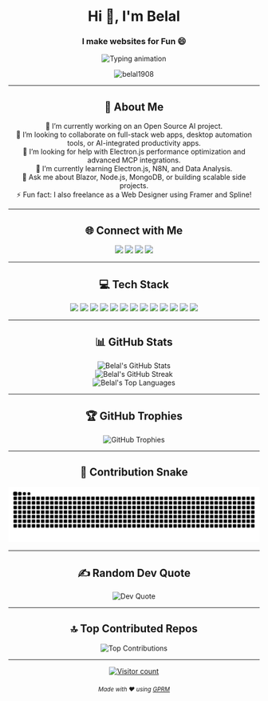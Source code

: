 <h1 align="center">Hi 👋, I'm Belal</h1>
<h3 align="center">I make websites for Fun 😄</h3>

<p align="center">
  <img src="https://readme-typing-svg.demolab.com?font=Fira+Code&size=22&duration=3000&pause=1000&color=00bfff&center=true&vCenter=true&width=450&lines=Full-Stack+Developer;Cloud+Certified;AI+and+DSA+Enthusiast" alt="Typing animation">
</p>

<p align="center">
  <img src="https://komarev.com/ghpvc/?username=belal1908&label=Profile%20views&color=0e75b6&style=flat" alt="belal1908" />
</p>

---

<h2 align="center">💫 About Me</h2>

<p align="center">
🔭 I’m currently working on an Open Source AI project.<br/>
👯 I’m looking to collaborate on full-stack web apps, desktop automation tools, or AI-integrated productivity apps.<br/>
🤝 I’m looking for help with Electron.js performance optimization and advanced MCP integrations.<br/>
🌱 I’m currently learning Electron.js, N8N, and Data Analysis.<br/>
💬 Ask me about Blazor, Node.js, MongoDB, or building scalable side projects.<br/>
⚡ Fun fact: I also freelance as a Web Designer using Framer and Spline!
</p>

---

<h2 align="center">🌐 Connect with Me</h2>

<p align="center">
  <a href="https://instagram.com/okaybelal"><img src="https://img.shields.io/badge/Instagram-%23E4405F.svg?style=for-the-badge&logo=Instagram&logoColor=white"/></a>
  <a href="https://linkedin.com/in/belal1908"><img src="https://img.shields.io/badge/LinkedIn-%230077B5.svg?style=for-the-badge&logo=linkedin&logoColor=white"/></a>
  <a href="https://x.com/belal_teaches"><img src="https://img.shields.io/badge/X-black.svg?style=for-the-badge&logo=X&logoColor=white"/></a>
  <a href="mailto:belalafzal19@gmail.com"><img src="https://img.shields.io/badge/Email-D14836?style=for-the-badge&logo=gmail&logoColor=white"/></a>
</p>

---

<h2 align="center">💻 Tech Stack</h2>

<p align="center">
  <!-- Grouped badges -->
  <img src="https://img.shields.io/badge/C%23-239120.svg?style=for-the-badge&logo=csharp&logoColor=white"/>
  <img src="https://img.shields.io/badge/Python-3670A0?style=for-the-badge&logo=python&logoColor=ffdd54"/>
  <img src="https://img.shields.io/badge/Java-ED8B00.svg?style=for-the-badge&logo=openjdk&logoColor=white"/>
  <img src="https://img.shields.io/badge/TypeScript-007ACC.svg?style=for-the-badge&logo=typescript&logoColor=white"/>
  <img src="https://img.shields.io/badge/Electron-191970?style=for-the-badge&logo=Electron&logoColor=white"/>
  <img src="https://img.shields.io/badge/.NET-5C2D91?style=for-the-badge&logo=.net&logoColor=white"/>
  <img src="https://img.shields.io/badge/React-20232a?style=for-the-badge&logo=react&logoColor=61DAFB"/>
  <img src="https://img.shields.io/badge/MongoDB-4ea94b?style=for-the-badge&logo=mongodb&logoColor=white"/>
  <img src="https://img.shields.io/badge/AWS-FF9900?style=for-the-badge&logo=amazon-aws&logoColor=white"/>
  <img src="https://img.shields.io/badge/Azure-0072C6?style=for-the-badge&logo=microsoftazure&logoColor=white"/>
  <img src="https://img.shields.io/badge/Supabase-3ECF8E?style=for-the-badge&logo=supabase&logoColor=white"/>
  <img src="https://img.shields.io/badge/Figma-F24E1E.svg?style=for-the-badge&logo=figma&logoColor=white"/>
  <img src="https://img.shields.io/badge/Postman-FF6C37?style=for-the-badge&logo=postman&logoColor=white"/>
  <!-- Add more as needed -->
</p>

---

<h2 align="center">📊 GitHub Stats</h2>

<p align="center">
  <img src="https://github-readme-stats.vercel.app/api?username=belal1908&theme=radical&hide_border=false&include_all_commits=true&count_private=true" alt="Belal's GitHub Stats"/><br/>
  <img src="https://nirzak-streak-stats.vercel.app/?user=belal1908&theme=radical&hide_border=false" alt="Belal's GitHub Streak"/><br/>
  <img src="https://github-readme-stats.vercel.app/api/top-langs/?username=belal1908&theme=radical&hide_border=false&layout=compact" alt="Belal's Top Languages"/>
</p>

---

<h2 align="center">🏆 GitHub Trophies</h2>

<p align="center">
  <img src="https://github-profile-trophy.vercel.app/?username=belal1908&theme=radical&no-frame=false&no-bg=false&margin-w=4" alt="GitHub Trophies"/>
</p>

---

<h2 align="center">🐍 Contribution Snake</h2>

<p align="center">
  <img src="https://github.com/belal1908/belal1908/blob/output/github-contribution-grid-snake.svg" alt="GitHub Contribution Snake"/>
</p>

---

<h2 align="center">✍️ Random Dev Quote</h2>

<p align="center">
  <img src="https://quotes-github-readme.vercel.app/api?type=horizontal&theme=radical" alt="Dev Quote"/>
</p>

---

<h2 align="center">🔝 Top Contributed Repos</h2>

<p align="center">
  <img src="https://github-contributor-stats.vercel.app/api?username=belal1908&limit=5&theme=radical&combine_all_yearly_contributions=true" alt="Top Contributions"/>
</p>

---

<p align="center">
  <a href="https://visitcount.itsvg.in">
    <img src="https://visitcount.itsvg.in/api?id=belal1908&icon=2&color=4" alt="Visitor count"/>
  </a>
</p>

<p align="center">
  <sub><i>Made with ❤️ using <a href="https://gprm.itsvg.in" target="_blank">GPRM</a></i></sub>
</p>

